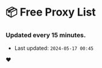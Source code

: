 # :package: Free Proxy List
### Updated every 15 minutes.

- Last updated: `2024-05-17 00:45`

:heart:
